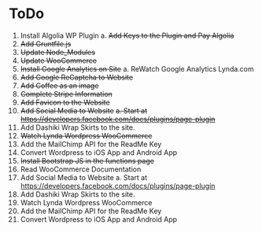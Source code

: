 # ToDo
1. Install Algolia WP Plugin
  a. <del>Add Keys to the Plugin and Pay Algolia</del>
2. <del>Add Gruntfile.js</del>
3. <del>Update Node_Modules</del>
4. <del>Update WooCommerce</del>
5. <del>Install Google Analytics on Site</del>
  a. ReWatch Google Analytics Lynda.com
6. <del>Add Google ReCaptcha to Website</del>
7. <del>Add Coffee as an image</del>
8. <del>Complete Stripe Information</del>
9. <del>Add Favicon to the Website</del>
10. <del>Add Social Media to Website</del>
	<del>a. Start at https://developers.facebook.com/docs/plugins/page-plugin</del>
11. Add Dashiki Wrap Skirts to the site.
12. <del>Watch Lynda Wordpress WooCommerce</del>
13. Add the MailChimp API for the ReadMe Key
14. Convert Wordpress to iOS App and Android App
15. <del>Install Bootstrap JS in the functions page</del>
16. Read WooCommerce Documentation
10. Add Social Media to Website
	a. Start at https://developers.facebook.com/docs/plugins/page-plugin
11. Add Dashiki Wrap Skirts to the site.
12. Watch Lynda Wordpress WooCommerce
13. Add the MailChimp API for the ReadMe Key
14. Convert Wordpress to iOS App and Android App
